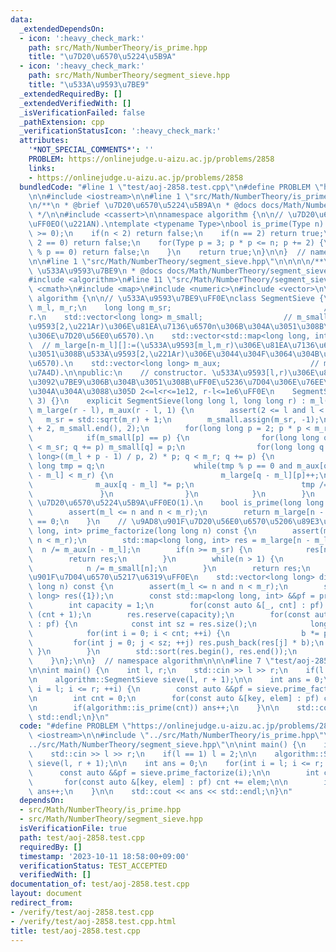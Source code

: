 ```yaml
---
data:
  _extendedDependsOn:
  - icon: ':heavy_check_mark:'
    path: src/Math/NumberTheory/is_prime.hpp
    title: "\u7D20\u6570\u5224\u5B9A"
  - icon: ':heavy_check_mark:'
    path: src/Math/NumberTheory/segment_sieve.hpp
    title: "\u533A\u9593\u7BE9"
  _extendedRequiredBy: []
  _extendedVerifiedWith: []
  _isVerificationFailed: false
  _pathExtension: cpp
  _verificationStatusIcon: ':heavy_check_mark:'
  attributes:
    '*NOT_SPECIAL_COMMENTS*': ''
    PROBLEM: https://onlinejudge.u-aizu.ac.jp/problems/2858
    links:
    - https://onlinejudge.u-aizu.ac.jp/problems/2858
  bundledCode: "#line 1 \"test/aoj-2858.test.cpp\"\n#define PROBLEM \"https://onlinejudge.u-aizu.ac.jp/problems/2858\"\
    \n\n#include <iostream>\n\n#line 1 \"src/Math/NumberTheory/is_prime.hpp\"\n\n\n\
    \n/**\n * @brief \u7D20\u6570\u5224\u5B9A\n * @docs docs/Math/NumberTheory/is_prime.md\n\
    \ */\n\n#include <cassert>\n\nnamespace algorithm {\n\n// \u7D20\u6570\u5224\u5B9A\
    \uFF0EO(\u221AN).\ntemplate <typename Type>\nbool is_prime(Type n) {\n    assert(n\
    \ >= 0);\n    if(n < 2) return false;\n    if(n == 2) return true;\n    if(n %\
    \ 2 == 0) return false;\n    for(Type p = 3; p * p <= n; p += 2) {\n        if(n\
    \ % p == 0) return false;\n    }\n    return true;\n}\n\n}  // namespace algorithm\n\
    \n\n#line 1 \"src/Math/NumberTheory/segment_sieve.hpp\"\n\n\n\n/**\n * @brief\
    \ \u533A\u9593\u7BE9\n * @docs docs/Math/NumberTheory/segment_sieve.md\n */\n\n\
    #include <algorithm>\n#line 11 \"src/Math/NumberTheory/segment_sieve.hpp\"\n#include\
    \ <cmath>\n#include <map>\n#include <numeric>\n#include <vector>\n\nnamespace\
    \ algorithm {\n\n// \u533A\u9593\u7BE9\uFF0E\nclass SegmentSieve {\n    long long\
    \ m_l, m_r;\n    long long m_sr;                                  // m_sr:=\u221A\
    r.\n    std::vector<long long> m_small;                  // m_small[n]:=(\u533A\
    \u9593[2,\u221Ar)\u306E\u81EA\u7136\u6570n\u306B\u304A\u3051\u308B\u6700\u5C0F\
    \u306E\u7D20\u56E0\u6570).\n    std::vector<std::map<long long, int> > m_large;\
    \  // m_large[n-m_l][]:=(\u533A\u9593[m_l,m_r)\u306E\u81EA\u7136\u6570n\u306B\u304A\
    \u3051\u308B\u533A\u9593[2,\u221Ar)\u306E\u3044\u304F\u3064\u304B\u306E\u7D20\u56E0\
    \u6570).\n    std::vector<long long> m_aux;                    // m_aux[n-m_l]:=(m_large[n-m_l][]\u306E\
    \u7A4D).\n\npublic:\n    // constructor. \u533A\u9593[l,r)\u306E\u81EA\u7136\u6570\
    \u3092\u7BE9\u306B\u304B\u3051\u308B\uFF0E\u5236\u7D04\u306E\u76EE\u5B89\u306F\
    \u304A\u304A\u3088\u305D 2<=l<r<=1e12, r-l<=1e6\uFF0E\n    SegmentSieve() : SegmentSieve(2,\
    \ 3) {}\n    explicit SegmentSieve(long long l, long long r) : m_l(l), m_r(r),\
    \ m_large(r - l), m_aux(r - l, 1) {\n        assert(2 <= l and l < r);\n     \
    \   m_sr = std::sqrt(m_r) + 1;\n        m_small.assign(m_sr, -1);\n        std::iota(m_small.begin()\
    \ + 2, m_small.end(), 2);\n        for(long long p = 2; p * p < m_r; ++p) {\n\
    \            if(m_small[p] == p) {\n                for(long long q = p * p; q\
    \ < m_sr; q += p) m_small[q] = p;\n                for(long long q = std::max<long\
    \ long>((m_l + p - 1) / p, 2) * p; q < m_r; q += p) {\n                    long\
    \ long tmp = q;\n                    while(tmp % p == 0 and m_aux[q - m_l] * m_aux[q\
    \ - m_l] < m_r) {\n                        m_large[q - m_l][p]++;\n          \
    \              m_aux[q - m_l] *= p;\n                        tmp /= p;\n     \
    \               }\n                }\n            }\n        }\n    }\n\n    //\
    \ \u7D20\u6570\u5224\u5B9A\uFF0EO(1).\n    bool is_prime(long long n) const {\n\
    \        assert(m_l <= n and n < m_r);\n        return m_large[n - m_l].size()\
    \ == 0;\n    }\n    // \u9AD8\u901F\u7D20\u56E0\u6570\u5206\u89E3\uFF0E\n    std::map<long\
    \ long, int> prime_factorize(long long n) const {\n        assert(m_l <= n and\
    \ n < m_r);\n        std::map<long long, int> res = m_large[n - m_l];\n      \
    \  n /= m_aux[n - m_l];\n        if(n >= m_sr) {\n            res[n]++;\n    \
    \        return res;\n        }\n        while(n > 1) {\n            res[m_small[n]]++;\n\
    \            n /= m_small[n];\n        }\n        return res;\n    }\n    // \u9AD8\
    \u901F\u7D04\u6570\u5217\u6319\uFF0E\n    std::vector<long long> divisors(long\
    \ long n) const {\n        assert(m_l <= n and n < m_r);\n        std::vector<long\
    \ long> res({1});\n        const std::map<long long, int> &&pf = prime_factorize(n);\n\
    \        int capacity = 1;\n        for(const auto &[_, cnt] : pf) capacity *=\
    \ (cnt + 1);\n        res.reserve(capacity);\n        for(const auto &[p, cnt]\
    \ : pf) {\n            const int sz = res.size();\n            long long b = 1;\n\
    \            for(int i = 0; i < cnt; ++i) {\n                b *= p;\n       \
    \         for(int j = 0; j < sz; ++j) res.push_back(res[j] * b);\n           \
    \ }\n        }\n        std::sort(res.begin(), res.end());\n        return res;\n\
    \    }\n};\n\n}  // namespace algorithm\n\n\n#line 7 \"test/aoj-2858.test.cpp\"\
    \n\nint main() {\n    int l, r;\n    std::cin >> l >> r;\n    if(l == 1) l = 2;\n\
    \n    algorithm::SegmentSieve sieve(l, r + 1);\n\n    int ans = 0;\n    for(int\
    \ i = l; i <= r; ++i) {\n        const auto &&pf = sieve.prime_factorize(i);\n\
    \n        int cnt = 0;\n        for(const auto &[key, elem] : pf) cnt += elem;\n\
    \n        if(algorithm::is_prime(cnt)) ans++;\n    }\n\n    std::cout << ans <<\
    \ std::endl;\n}\n"
  code: "#define PROBLEM \"https://onlinejudge.u-aizu.ac.jp/problems/2858\"\n\n#include\
    \ <iostream>\n\n#include \"../src/Math/NumberTheory/is_prime.hpp\"\n#include \"\
    ../src/Math/NumberTheory/segment_sieve.hpp\"\n\nint main() {\n    int l, r;\n\
    \    std::cin >> l >> r;\n    if(l == 1) l = 2;\n\n    algorithm::SegmentSieve\
    \ sieve(l, r + 1);\n\n    int ans = 0;\n    for(int i = l; i <= r; ++i) {\n  \
    \      const auto &&pf = sieve.prime_factorize(i);\n\n        int cnt = 0;\n \
    \       for(const auto &[key, elem] : pf) cnt += elem;\n\n        if(algorithm::is_prime(cnt))\
    \ ans++;\n    }\n\n    std::cout << ans << std::endl;\n}\n"
  dependsOn:
  - src/Math/NumberTheory/is_prime.hpp
  - src/Math/NumberTheory/segment_sieve.hpp
  isVerificationFile: true
  path: test/aoj-2858.test.cpp
  requiredBy: []
  timestamp: '2023-10-11 18:58:00+09:00'
  verificationStatus: TEST_ACCEPTED
  verifiedWith: []
documentation_of: test/aoj-2858.test.cpp
layout: document
redirect_from:
- /verify/test/aoj-2858.test.cpp
- /verify/test/aoj-2858.test.cpp.html
title: test/aoj-2858.test.cpp
---
```

